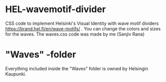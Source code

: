 # HEL-wavemotif-divider
CSS code to implement Helsinki's Visual Identity with wave motif dividers  https://brand.hel.fi/en/wave-motifs/ .
You can change the colors and sizes for the waves.
The waves.css code was made by me (Sanjiv Rana)

# "Waves" -folder
Everything included inside the "Waves" folder is owned by Helsingin Kaupunki.
